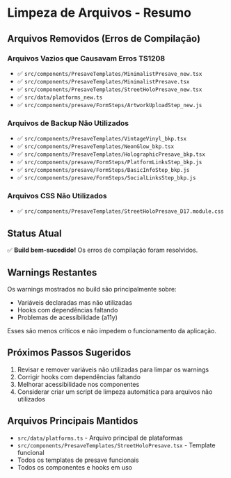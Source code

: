 # Limpeza de Arquivos - Resumo

## Arquivos Removidos (Erros de Compilação)

### Arquivos Vazios que Causavam Erros TS1208
- ✅ `src/components/PresaveTemplates/MinimalistPresave_new.tsx`
- ✅ `src/components/PresaveTemplates/MinimalistPresave.tsx`
- ✅ `src/components/PresaveTemplates/StreetHoloPresave_new.tsx`
- ✅ `src/data/platforms_new.ts`
- ✅ `src/components/presave/FormSteps/ArtworkUploadStep_new.js`

### Arquivos de Backup Não Utilizados
- ✅ `src/components/PresaveTemplates/VintageVinyl_bkp.tsx`
- ✅ `src/components/PresaveTemplates/NeonGlow_bkp.tsx`
- ✅ `src/components/PresaveTemplates/HolographicPresave_bkp.tsx`
- ✅ `src/components/presave/FormSteps/PlatformLinksStep_bkp.js`
- ✅ `src/components/presave/FormSteps/BasicInfoStep_bkp.js`
- ✅ `src/components/presave/FormSteps/SocialLinksStep_bkp.js`

### Arquivos CSS Não Utilizados
- ✅ `src/components/PresaveTemplates/StreetHoloPresave_D17.module.css`

## Status Atual
✅ **Build bem-sucedido!** Os erros de compilação foram resolvidos.

## Warnings Restantes
Os warnings mostrados no build são principalmente sobre:
- Variáveis declaradas mas não utilizadas
- Hooks com dependências faltando
- Problemas de acessibilidade (a11y)

Esses são menos críticos e não impedem o funcionamento da aplicação.

## Próximos Passos Sugeridos
1. Revisar e remover variáveis não utilizadas para limpar os warnings
2. Corrigir hooks com dependências faltando
3. Melhorar acessibilidade nos componentes
4. Considerar criar um script de limpeza automática para arquivos não utilizados

## Arquivos Principais Mantidos
- `src/data/platforms.ts` - Arquivo principal de plataformas
- `src/components/PresaveTemplates/StreetHoloPresave.tsx` - Template funcional
- Todos os templates de presave funcionais
- Todos os componentes e hooks em uso
